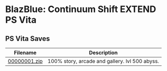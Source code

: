 # BlazBlue: Continuum Shift EXTEND PS Vita

## PS Vita Saves

| Filename | Description |
|----------|-------------|
| [00000001.zip](00000001.zip) | 100% story, arcade and gallery. lvl 500 abyss.  |
